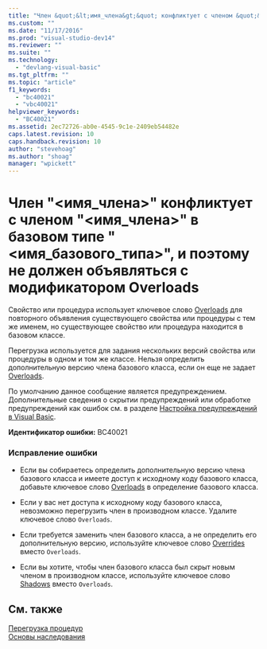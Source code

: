 ```yaml
---
title: "Член &quot;&lt;имя_члена&gt;&quot; конфликтует с членом &quot;&lt;имя_члена&gt;&quot; в базовом типе &quot;&lt;имя_базового_типа&gt;&quot;, и поэтому не должен объявляться с модификатором Overloads | Microsoft Docs"
ms.custom: ""
ms.date: "11/17/2016"
ms.prod: "visual-studio-dev14"
ms.reviewer: ""
ms.suite: ""
ms.technology: 
  - "devlang-visual-basic"
ms.tgt_pltfrm: ""
ms.topic: "article"
f1_keywords: 
  - "bc40021"
  - "vbc40021"
helpviewer_keywords: 
  - "BC40021"
ms.assetid: 2ec72726-ab0e-4545-9c1e-2409eb54482e
caps.latest.revision: 10
caps.handback.revision: 10
author: "stevehoag"
ms.author: "shoag"
manager: "wpickett"
---
```

# Член &quot;&lt;имя_члена&gt;&quot; конфликтует с членом &quot;&lt;имя_члена&gt;&quot; в базовом типе &quot;&lt;имя_базового_типа&gt;&quot;, и поэтому не должен объявляться с модификатором Overloads
Свойство или процедура использует ключевое слово [Overloads](/dotnet/visual-basic/language-reference/modifiers/overloads) для повторного объявления существующего свойства или процедуры с тем же именем, но существующее свойство или процедура находится в базовом классе.  
  
 Перегрузка используется для задания нескольких версий свойства или процедуры в одном и том же классе. Нельзя определить дополнительную версию члена базового класса, если он еще не задает [Overloads](/dotnet/visual-basic/language-reference/modifiers/overloads).  
  
 По умолчанию данное сообщение является предупреждением. Дополнительные сведения о скрытии предупреждений или обработке предупреждений как ошибок см. в разделе [Настройка предупреждений в Visual Basic](../ide/configuring-warnings-in-visual-basic.md).  
  
 **Идентификатор ошибки:** BC40021  
  
### Исправление ошибки  
  
-   Если вы собираетесь определить дополнительную версию члена базового класса и имеете доступ к исходному коду базового класса, добавьте ключевое слово [Overloads](/dotnet/visual-basic/language-reference/modifiers/overloads) в определение базового класса.  
  
-   Если у вас нет доступа к исходному коду базового класса, невозможно перегрузить член в производном классе. Удалите ключевое слово `Overloads`.  
  
-   Если требуется заменить член базового класса, а не определить его дополнительную версию, используйте ключевое слово [Overrides](/dotnet/visual-basic/language-reference/modifiers/overrides) вместо `Overloads`.  
  
-   Если вы хотите, чтобы член базового класса был скрыт новым членом в производном классе, используйте ключевое слово [Shadows](/dotnet/visual-basic/language-reference/modifiers/shadows) вместо `Overloads`.  
  
## См. также  
 [Перегрузка процедур](/dotnet/visual-basic/programming-guide/language-features/procedures/procedure-overloading)   
 [Основы наследования](/dotnet/visual-basic/programming-guide/language-features/objects-and-classes/inheritance-basics)